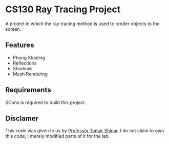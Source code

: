 # CS130 Ray Tracing Project
A project in which the ray tracing method is used to render objects to the 
screen.

## Features
* Phong Shading
* Reflections
* Shadows
* Mesh Rendering

## Requirements
SCons is required to build this project.

## Disclamer
This code was given to us by [Professor Tamar Shinar](https://www.cs.ucr.edu/~shinar/). I do not claim to own this code; I
merely modified parts of it for the lab.
